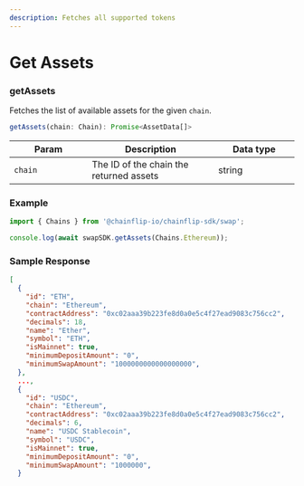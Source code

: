 ```yaml
---
description: Fetches all supported tokens
---
```


# Get Assets

### getAssets

Fetches the list of available assets for the given `chain`.

```javascript
getAssets(chain: Chain): Promise<AssetData[]>
```

<table><thead><tr><th width="223">Param</th><th width="372">Description</th><th width="244.33333333333331">Data type</th></tr></thead><tbody><tr><td><code>chain</code></td><td>The ID of the chain the returned assets</td><td>string</td></tr></tbody></table>

### Example

```javascript
import { Chains } from '@chainflip-io/chainflip-sdk/swap';

console.log(await swapSDK.getAssets(Chains.Ethereum));
```

### Sample Response

```json
[
  {
    "id": "ETH",
    "chain": "Ethereum",
    "contractAddress": "0xc02aaa39b223fe8d0a0e5c4f27ead9083c756cc2",
    "decimals": 18,
    "name": "Ether",
    "symbol": "ETH",
    "isMainnet": true,
    "minimumDepositAmount": "0",
    "minimumSwapAmount": "1000000000000000000",
  },
  ...,
  {
    "id": "USDC",
    "chain": "Ethereum",
    "contractAddress": "0xc02aaa39b223fe8d0a0e5c4f27ead9083c756cc2",
    "decimals": 6,
    "name": "USDC Stablecoin",
    "symbol": "USDC",
    "isMainnet": true,
    "minimumDepositAmount": "0",
    "minimumSwapAmount": "1000000",
  }
```
